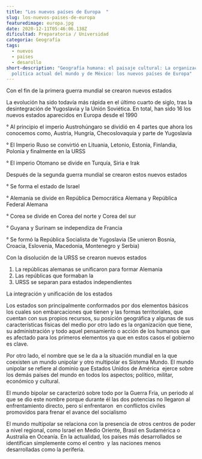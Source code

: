 ```yaml
---
title: "Los nuevos países de Europa  "
slug: los-nuevos-paises-de-europa
featuredimage: europa.jpg
date: 2020-12-11T05:46:06.138Z
dificultad: Preparatoria / Universidad
categoria: Geografía
tags:
  - nuevos
  - paises
  - desarollo
short-description: "Geografía humana: el paisaje cultural: La organización
  política actual del mundo y de México: los nuevos países de Europa"
---
```

Con el fin de la primera guerra mundial se crearon nuevos estados 

La evolución ha sido todavía más rápida en el último cuarto de siglo, tras la desintegración de Yugoslavia y la Unión Soviética. En total, han sido 16 los nuevos estados aparecidos en Europa desde el 1990

° Al principio el imperio Austrohúngaro se dividió en 4 partes que ahora los conocemos como, Austria, Hungría, Checoslovaquia y parte de Yugoslavia

° El Imperio Ruso se convirtió en Lituania, Letonio, Estonia, Finlandia, Polonia y finalmente en la URSS 

° El imperio Otomano se divide en Turquía, Siria e Irak 

Después de la segunda guerra mundial se crearon estos nuevos estados 

° Se forma el estado de Israel 

° Alemania se divide en República Democrática Alemana y República Federal Alemana 

° Corea se divide en Corea del norte y Corea del sur 

° Guyana y Surinam se independiza de Francia 

° Se formó la República Socialista de Yugoslavia (Se unieron Bosnia, Croacia, Eslovenia, Macedonia, Montenegro y Serbia)

Con la disolución de la URSS se crearon nuevos estados 

1. La repúblicas alemanas se unificaron para formar Alemania 
2. Las repúblicas que formaban la
3. URSS se separan para estados independientes




La integración y unificación de los estados 

Los estados son principalmente conformados por dos elementos básicos los cuales son embarcaciones que tienen y las formas territoriales, que cuentan con sus propios recursos, su posición geográfica y algunas de sus características físicas del medio por otro lado es la organización que tiene, su administración y todo aquel pensamiento o acción de los humanos que es afectado para los primeros elementos ya que en estos casos el gobierno es clave. 

Por otro lado, el nombre que se le da a la situación mundial en la que coexisten un mundo unipolar y otro multipolar es Sistema Mundo. El mundo unipolar se refiere al dominio que Estados Unidos de América  ejerce sobre los demás países del mundo en todos los aspectos; político, militar, económico y cultural.

El mundo bipolar se caracterizó sobre todo por la Guerra Fría, un periodo al que se dio este nombre porque durante él las dos potencias no llegaron al enfrentamiento directo, pero sí enfrentaron  en conflictos civiles promovidos para frenar el avance del socialismo

El mundo multipolar se relaciona con la presencia de otros centros de poder a nivel regional, como Israel en Medio Oriente, Brasil en Sudamérica o Australia en Oceanía. En la actualidad, los países más desarrollados se identifican simplemente como el centro  y las naciones menos desarrolladas como la periferia.